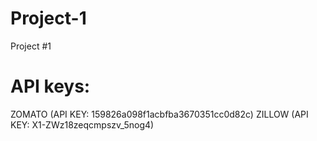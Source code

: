 # Project-1
Project #1


API keys:
===========================================
ZOMATO (API KEY: 159826a098f1acbfba3670351cc0d82c)
ZILLOW (API KEY:  X1-ZWz18zeqcmpszv_5nog4)
